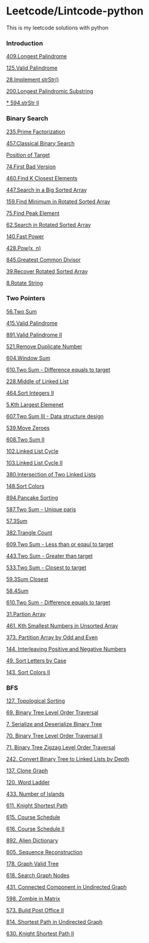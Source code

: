 # Leetcode/Lintcode-python
This is my leetcode solutions with python

### Introduction

[409.Longest Palindrome](https://github.com/L1aoxingyu/leetcode-python/blob/master/src/409.md)

[125.Valid Palindrome](https://github.com/L1aoxingyu/leetcode-python/blob/master/src/125.md)

[28.Implement strStr()](https://github.com/L1aoxingyu/leetcode-python/blob/master/src/28.md)

[200.Longest Palindromic Substring](https://github.com/L1aoxingyu/leetcode-python/blob/master/src/200.md)

[* 594.strStr ll](https://github.com/L1aoxingyu/leetcode-python/blob/master/src/594.md)


### Binary Search

[235.Prime Factorization](https://github.com/L1aoXingyu/leetcode-python/blob/master/src/235.md)

[457.Classical Binary Search](https://github.com/L1aoXingyu/leetcode-python/blob/master/src/457.md)

[Position of Target](https://github.com/L1aoXingyu/leetcode-python/blob/master/src/159.md)

[74.First Bad Version](https://github.com/L1aoXingyu/leetcode-python/blob/master/src/74.md)

[460.Find K Closest Elements](https://github.com/L1aoXingyu/leetcode-python/blob/master/src/460.md)

[447.Search in a Big Sorted Array](https://github.com/L1aoXingyu/leetcode-python/blob/master/src/447.md)

[159.Find Minimum in Rotated Sorted Array](https://github.com/L1aoXingyu/leetcode-python/blob/master/src/159.md)

[75.Find Peak Element](https://github.com/L1aoXingyu/leetcode-python/blob/master/src/75.md)

[62.Search in Rotated Sorted Array](https://github.com/L1aoXingyu/leetcode-python/blob/master/src/62.md)

[140.Fast Power](https://github.com/L1aoXingyu/leetcode-python/blob/master/src/140.md)

[428.Pow(x, n)](https://github.com/L1aoXingyu/leetcode-python/blob/master/src/428.md)

[845.Greatest Common Divisor](https://github.com/L1aoXingyu/leetcode-python/blob/master/src/845.md)

[39.Recover Rotated Sorted Array](https://github.com/L1aoXingyu/leetcode-python/blob/master/src/39.md)

[8.Rotate String](https://github.com/L1aoXingyu/leetcode-python/blob/master/src/8.md)

### Two Pointers

[56.Two Sum](https://github.com/L1aoXingyu/leetcode-python/blob/master/src/56.md)

[415.Valid Palindrome](https://github.com/L1aoXingyu/leetcode-python/blob/master/src/415.md)

[891.Valid Palindrome II](https://github.com/L1aoXingyu/leetcode-python/blob/master/src/891.md)

[521.Remove Duplicate Number](https://github.com/L1aoXingyu/leetcode-python/blob/master/src/521.md)

[604.Window Sum](https://github.com/L1aoXingyu/leetcode-python/blob/master/src/694.md)

[610.Two Sum - Difference equals to target](https://github.com/L1aoXingyu/leetcode-python/blob/master/src/610.md)

[228.Middle of Linked List](https://github.com/L1aoXingyu/leetcode-python/blob/master/src/228.md)

[464.Sort Integers II](https://github.com/L1aoXingyu/leetcode-python/blob/master/src/464.md)

[5.Kth Largest Elemenet](https://github.com/L1aoXingyu/leetcode-python/blob/master/src/5.md)

[607.Two Sum III - Data structure design]()

[539.Move Zeroes]()

[608.Two Sum II]()

[102.Linked List Cycle]()

[103.Linked List Cycle II]()

[380.Intersection of Two Linked Lists]()

[148.Sort Colors]()

[894.Pancake Sorting]()

[587.Two Sum - Unique paris]()

[57.3Sum]()

[382.Trangle Count]()

[609.Two Sum - Less than or eqaul to target]()

[443.Two Sum - Greater than target]()

[533.Two Sum - Closest to target]()

[59.3Sum Closest]()

[58.4Sum]()

[610.Two Sum - Difference equals to target]()

[31.Partion Array]()

[461. Kth Smallest Numbers in Unsorted Array]()

[373. Partition Array by Odd and Even]()

[144. Interleaving Positive and Negative Numbers]()

[49. Sort Letters by Case]()

[143. Sort Colors II]()

### BFS
[127. Topological Sorting]()

[69. Binary Tree Level Order Traversal]()

[7. Serialize and Deserialize Binary Tree]()

[70. Binary Tree Level Order Traversal II]()

[71. Binary Tree Zigzag Level Order Traversal]()

[242. Convert Binary Tree to Linked Lists by Depth]()

[137. Clone Graph]()

[120. Word Ladder]()

[433. Number of Islands]()

[611. Knight Shortest Path]()

[615. Course Schedule]()

[616. Course Schedule II]()

[892. Alien Dictionary]()

[605. Sequence Reconstruction]()

[178. Graph Valid Tree]()

[618. Search Graph Nodes]()

[431. Connected Component in Undirected Graph]()

[598. Zombie in Matrix]()

[573. Build Post Office II]()

[814. Shortest Path in Undirected Graph]()

[630. Knight Shortest Path II]()